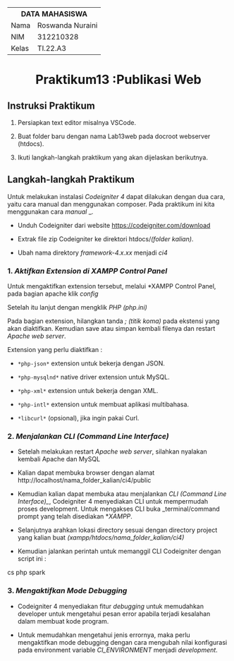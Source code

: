 <table>
  <tr>
    <th colspan="2">DATA MAHASISWA</th>
  </tr>
  <tr>
    <td>Nama</td>
    <td>Roswanda Nuraini</td>
  </tr>
  <tr>
    <td>NIM</td>
    <td>312210328</td>
  </tr>
  <tr>
    <td>Kelas</td>
    <td>TI.22.A3</td>
  </tr>
</table>

# <p align="center">Praktikum13 :Publikasi Web </p>

## Instruksi Praktikum

1. Persiapkan text editor misalnya VSCode.

2. Buat folder baru dengan nama Lab13web pada docroot webserver (htdocs).

3. Ikuti langkah-langkah praktikum yang akan dijelaskan berikutnya.
   
## Langkah-langkah Praktikum

Untuk melakukan instalasi *Codeigniter 4* dapat dilakukan dengan dua cara, yaitu cara manual dan menggunakan composer. Pada praktikum ini kita menggunakan cara *manual* _.

  - Unduh Codeigniter dari website https://codeigniter.com/download
    
  - Extrak file zip Codeigniter ke direktori htdocs/_(folder kalian)_.
    
  - Ubah nama direktory *framework-4.x.xx* menjadi *ci4*

### 1. *Aktifkan Extension di XAMPP Control Panel*
   
Untuk mengaktifkan extension tersebut, melalui *XAMPP Control Panel, pada bagian apache klik *config*

Setelah itu lanjut dengan mengklik *PHP (php.ini)*

Pada bagian extension, hilangkan tanda *; (titik koma)* pada ekstensi yang akan diaktifkan. Kemudian save atau simpan kembali filenya dan restart *Apache web server*.

Extension yang perlu diaktifkan :

   - ```*php-json*``` extension untuk bekerja dengan JSON.

   - ```*php-mysqlnd*``` native driver extension untuk MySQL.

   - ```*php-xml*``` extension untuk bekerja dengan XML.

   - ```*php-intl*``` extension untuk membuat aplikasi multibahasa.

   - ```*libcurl*``` (opsional), jika ingin pakai Curl.

### 2. *Menjalankan CLI (Command Line Interface)*

  - Setelah melakukan restart *Apache web server*, silahkan nyalakan kembali Apache dan MySQL
    
  - Kalian dapat membuka browser dengan alamat http://localhost/nama_folder_kalian/ci4/public
    
  - Kemudian kalian dapat membuka atau menjalankan *CLI (Command Line Interface)_*, Codeigniter 4 menyediakan CLI untuk mempermudah proses development. Untuk mengakses CLI buka _terminal/command prompt yang telah disediakan **XAMPP*.
    
  - Selanjutnya arahkan lokasi directory sesuai dengan directory project yang kalian buat *(xampp/htdocs/nama_folder_kalian/ci4)*
    
  - Kemudian jalankan perintah untuk memanggil CLI Codeigniter dengan script ini :

cs php spark

### 3. *Mengaktifkan Mode Debugging*
   
  - Codeigniter 4 menyediakan fitur *debugging* untuk memudahkan developer untuk mengetahui pesan error apabila terjadi kesalahan dalam membuat kode program.
    
  - Untuk memudahkan mengetahui jenis errornya, maka perlu mengaktifkan mode debugging dengan cara mengubah nilai konfigurasi pada environment variable *CI_ENVIRONMENT* menjadi *development*.











